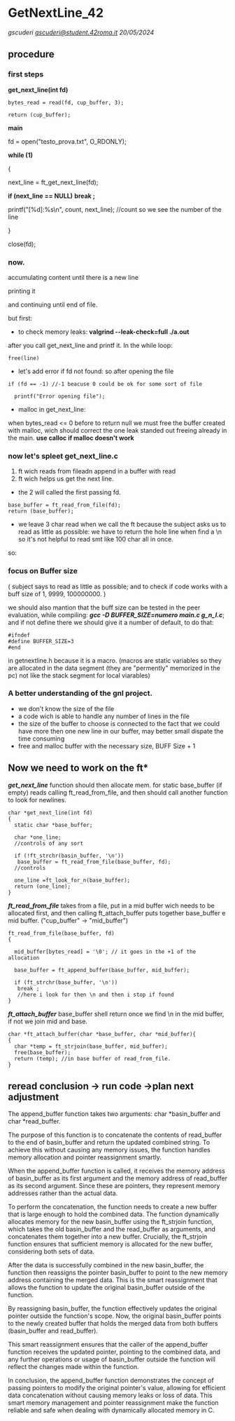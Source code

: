 # GetNextLine_42

*gscuderi <gscuderi@student.42roma.it>*
*20/05/2024*

## procedure

### first steps

**get_next_line(int fd)**
```
bytes_read = read(fd, cup_buffer, 3);

return (cup_buffer);
```
**main**

fd = open("testo_prova.txt", O_RDONLY);

**while (1)**

{

next_line = ft_get_next_line(fd);

**if (next_line == NULL)**
  **break ;**

printf("[%d]:%s\n", count, next_line); //count so we see the number of the line

}

close(fd);

### now.
accumulating content until there is a new line

printing it 

and continuing until end of file.

but first:

- to check memory leaks:
**valgrind --leak-check=full ./a.out**

after you call get_next_line and printf it.  In the while loop:

```free(line)```


- let's add error if fd not found: so after opening the file
```
if (fd == -1) //-1 beacuse 0 could be ok for some sort of file

  printf("Error opening file");
```

- malloc in get_next_line: 

when bytes_read <= 0 before to return null we must free the buffer created with malloc, wich should correct the one leak standed out freeing already in the main.
**use calloc if malloc doesn't work**


### now let's spleet get_next_line.c

1. ft wich reads from fileadn append in a buffer with read
2. ft wich helps us get the next line.
- the 2 will called the first passing fd.
```
base_buffer = ft_read_from_file(fd);
return (base_buffer);
```
- we leave 3 char read when we call the ft because the subject asks us to read as little as possible: we have to return the hole  line when find a \n so it's not helpful to read smt like 100 char all in once.

so: 
### focus on Buffer size

( subject says to read as little as possible; 
and to check if code works with a buff size of 1, 9999, 100000000. )

we should also mantion that the buff size can be tested in the peer evaluation, while compiling: ***gcc -D BUFFER_SIZE=numero main.c g_n_l.c***;
and if not define there we should give it a number of default,
to do that:
```
#ifndef
#define BUFFER_SIZE=3
#end
```
in getnextline.h because it is a macro.
(macros are static variables so they are allocated in the data segment (they are "permently" memorized in the pc) not like the stack segment for local viarables)


### A better understanding of the gnl project.

- we don't know the size of the file 
- a code wich is able to handle any number of lines in the file
- the size of the buffer to choose is connected to the fact that we could have more then one new line in our buffer, may better small dispate the time consuming
-  free and malloc buffer with the necessary size, BUFF Size + 1

## Now we need to work on the ft*

***get_next_line*** function should then allocate mem. for static base_buffer (if empty) reads calling ft_read_from_file, and then should call another function to look for newlines.
```
char *get_next_line(int fd)
{
  static char *base_buffer;

  char *one_line;
  //controls of any sort 
  
  if (!ft_strchr(basin_buffer, '\n'))
   base_buffer = ft_read_from_file(base_buffer, fd);
  //controls

  one_line =ft_look_for_n(base_buffer);
  return (one_line);
}
```
***ft_read_from_file*** takes from a file, put in a mid buffer wich needs to be allocated first, and then calling ft_attach_buffer puts together base_buffer e mid buffer. 
("cup_buffer" -> "mid_buffer")
```
ft_read_from_file(base_buffer, fd)
{

  mid_buffer[bytes_read] = '\0'; // it goes in the +1 of the allocation

  base_buffer = ft_append_buffer(base_buffer, mid_buffer);

  if (ft_strchr(base_buffer, '\n'))
   break ;
   //here i look for then \n and then i stop if found
}
```
***ft_attach_buffer*** base_buffer shell return once we find \n in the mid buffer, if not we join mid and base.
```
char *ft_attach_buffer(char *base_buffer, char *mid_buffer){
{ 
  char *temp = ft_strjoin(base_buffer, mid_buffer);
  free(base_buffer);
  return (temp); //in base buffer of read_from_file.
}
```
## reread conclusion -> run code ->plan next adjustment

The append_buffer function takes two arguments: 
char *basin_buffer and char *read_buffer. 

The purpose of this function is to concatenate the contents of 
read_buffer to the end of basin_buffer and return the updated combined 
string. To achieve this without causing any memory issues, the function 
handles memory allocation and pointer reassignment smartly.

When the append_buffer function is called, it receives the memory address 
of basin_buffer as its first argument and the memory address of read_buffer 
as its second argument. Since these are pointers, they represent memory 
addresses rather than the actual data.

To perform the concatenation, the function needs to create a new buffer 
that is large enough to hold the combined data. The function dynamically 
allocates memory for the new basin_buffer using the ft_strjoin function, 
which takes the old basin_buffer and the read_buffer as arguments, and 
concatenates them together into a new buffer. Crucially, the ft_strjoin 
function ensures that sufficient memory is allocated for the new buffer, 
considering both sets of data.

After the data is successfully combined in the new basin_buffer, the function 
then reassigns the pointer basin_buffer to point to the new memory address 
containing the merged data. This is the smart reassignment that allows the 
function to update the original basin_buffer outside of the function.

By reassigning basin_buffer, the function effectively updates the original 
pointer outside the function's scope. Now, the original basin_buffer points 
to the newly created buffer that holds the merged data from both buffers 
(basin_buffer and read_buffer).

This smart reassignment ensures that the caller of the append_buffer 
function receives the updated pointer, pointing to the combined data, 
and any further operations or usage of basin_buffer outside the function 
will reflect the changes made within the function.

In conclusion, the append_buffer function demonstrates the concept of 
passing pointers to modify the original pointer's value, allowing for 
efficient data concatenation without causing memory leaks or loss of data. 
This smart memory management and pointer reassignment make the function 
reliable and safe when dealing with dynamically allocated memory in C.
